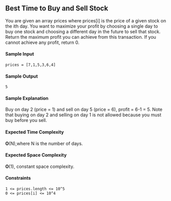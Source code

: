 ## **Best Time to Buy and Sell Stock**

You are given an array prices where prices[i] is the price of a given stock on the ith day.
You want to maximize your profit by choosing a single day to buy one stock and choosing a different day in the future to sell that stock.
Return the maximum profit you can achieve from this transaction. If you cannot achieve any profit, return 0.



#### **Sample Input**
	prices = [7,1,5,3,6,4]
	

#### **Sample Output**
	5

#### **Sample Explanation**
Buy on day 2 (price = 1) and sell on day 5 (price = 6), profit = 6-1 = 5. Note that buying on day 2 and selling on day 1 is not allowed because you must buy before you sell.

#### **Expected Time Complexity**
__O__(N),where N is the number of days. 

#### **Expected Space Complexity**
__O__(1), constant space complexity.  

#### **Constraints**
	1 <= prices.length <= 10^5
	0 <= prices[i] <= 10^4

